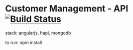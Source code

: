 # Customer Management - API [![Build Status](https://travis-ci.org/xxryan1234/customermanagement-api.svg?branch=master)](https://travis-ci.org/xxryan1234/customermanagement-api)

stack: angularjs, hapi, mongodb

to run: npm install

